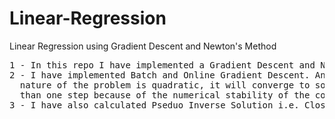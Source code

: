 # Linear-Regression
Linear Regression using Gradient Descent and Newton's Method
<pre>
1 - In this repo I have implemented a Gradient Descent and Newton's Method on a Linear Regression problem.
2 - I have implemented Batch and Online Gradient Descent. And for a linear regression problem since the nature
  nature of the problem is quadratic, it will converge to solution in one step (but the code will take more 
  than one step because of the numerical stability of the code).
3 - I have also calculated Pseduo Inverse Solution i.e. Closed Form Solution of the Linear Regression Problem.
<pre>
